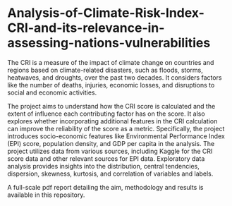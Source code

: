 # Analysis-of-Climate-Risk-Index-CRI-and-its-relevance-in-assessing-nations-vulnerabilities
The CRI is a measure of the impact of climate change on countries and regions based on climate-related disasters, such as floods, storms, heatwaves, and droughts, over the past two decades. 
It considers factors like the number of deaths, injuries, economic losses, and disruptions to social and economic activities.

The project aims to understand how the CRI score is calculated and the extent of influence each contributing factor has on the score. 
It also explores whether incorporating additional features in the CRI calculation can improve the reliability of the score as a metric. 
Specifically, the project introduces socio-economic features like Environmental Performance Index (EPI) score, population density, and GDP per capita in the analysis.
The project utilizes data from various sources, including Kaggle for the CRI score data and other relevant sources for EPI data. 
Exploratory data analysis provides insights into the distribution, central tendencies, dispersion, skewness, kurtosis, and correlation of variables and labels.

A full-scale pdf report detailing the aim, methodology and results is available in this repository. 
